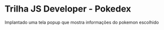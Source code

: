 # Trilha JS Developer - Pokedex

Implantado uma tela popup que mostra informações do pokemon escolhido
